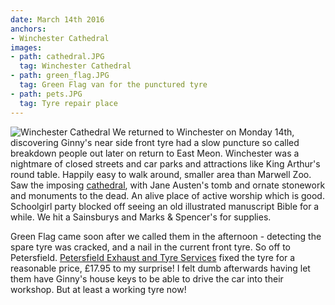 ```yaml
---
date: March 14th 2016
anchors:
- Winchester Cathedral
images:
- path: cathedral.JPG
  tag: Winchester Cathedral
- path: green_flag.JPG
  tag: Green Flag van for the punctured tyre
- path: pets.JPG
  tag: Tyre repair place
---
```

![Winchester Cathedral](cathedral.JPG)
We returned to Winchester on Monday 14th, discovering Ginny's near side front tyre had a
slow puncture so called breakdown people out later on return to East Meon.
Winchester was a nightmare of closed streets and car parks and attractions like
King Arthur's round table. Happily easy to walk around, smaller area than Marwell Zoo.
Saw the imposing [cathedral](https://www.winchester-cathedral.org.uk/), with Jane Austen's tomb and ornate stonework and
monuments to the dead. An alive place of active worship which is good. Schoolgirl party
blocked off seeing an old illustrated manuscript Bible for a while. We hit a Sainsburys and
Marks & Spencer's for supplies.

Green Flag came soon after we called them in the afternoon - detecting the spare tyre was
cracked, and a nail in the current front tyre. So off to Petersfield.
[Petersfield Exhaust and Tyre Services](https://portsmouthgarageservices.co.uk/) fixed the tyre for a reasonable price, &pound;17.95 to my surprise! I felt dumb afterwards
having let them have Ginny's house keys to be able to drive the car into their workshop.
But at least a working tyre now!
